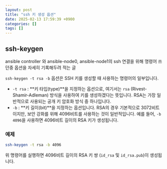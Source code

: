 ```yaml
---
layout: post
title: "ssh 키 생성 옵션"
date: 2025-02-13 17:59:39 +0900
categories: []
tags: []
---
```


## ssh-keygen
ansible controller 와 ansible-node0, ansible-node1의 ssh 연결을 위해 명령어 쓰던중
옵션을 자세히 기록해두려 적는 글

`ssh-keygen -t rsa -b` 옵션은 SSH 키를 생성할 때 사용하는 명령어의 일부입니다.

- `-t rsa` : **키 타입(type)**을 지정하는 옵션으로, 여기서는 `rsa` (Rivest-Shamir-Adleman) 방식을 사용하여 키를 생성하겠다는 뜻입니다. RSA는 가장 일반적으로 사용되는 공개 키 암호화 방식 중 하나입니다.
- `-b` : **키 길이(bit)**을 지정하는 옵션입니다. RSA의 경우 기본적으로 3072비트이지만, 보안 강화를 위해 4096비트를 사용하는 것이 일반적입니다. 예를 들어, `-b 4096`을 사용하면 4096비트 길이의 RSA 키가 생성됩니다.

### 예제
```sh
ssh-keygen -t rsa -b 4096
```
위 명령어를 실행하면 4096비트 길이의 RSA 키 쌍 (`id_rsa` 및 `id_rsa.pub`)이 생성됩니다.




